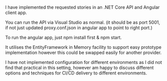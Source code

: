 I have implemented the requested stories in an .NET Core API and Angular client app.

You can run the API via Visual Studio as normal. (it should be as port 5001, if not just updated proxy.conf.json in angular app to point to right port.)

To run the angular app, just npm install first & npm start.

It utilises the EntityFramework in Memory facility to support easy prototype implementation however this could be swapped easily for another provider.


I have not implemented configuration for different environments as I did not find that practical in this setting, however am happy to discuss different options and techniques for CI/CD delivery to different environments.


